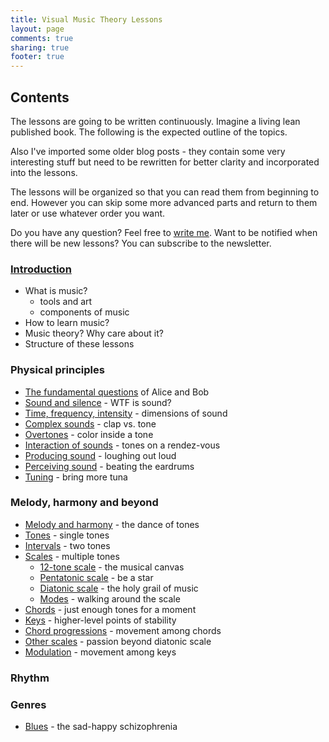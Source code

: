 ```yaml
---
title: Visual Music Theory Lessons
layout: page
comments: true
sharing: true
footer: true
---
```


## Contents

The lessons are going to be written continuously. Imagine a living lean published book. The following is the expected outline of the topics.

Also I've imported some older blog posts - they contain some very interesting stuff but need to be rewritten for better clarity and incorporated into the lessons.

The lessons will be organized so that you can read them from beginning to end. However you can skip some more advanced parts and return to them later or use whatever order you want.

Do you have any question? Feel free to [write me](/contact/). Want to be notified when there will be new lessons? You can subscribe to the newsletter.

### [Introduction](introduction.html)
- What is music?
	- tools and art
	- components of music
- How to learn music?
- Music theory? Why care about it?
- Structure of these lessons

### Physical principles
- [The fundamental questions](physics/) of Alice and Bob
- [Sound and silence](physics/sound-and-silence.html) - WTF is sound?
- [Time, frequency, intensity](physics/time-frequency-intensity.html) - dimensions of sound
- [Complex sounds](physics/complex-sounds.html) - clap vs. tone
- [Overtones](physics/overtones.html) - color inside a tone
- [Interaction of sounds](physics/interaction-of-sounds.html) - tones on a rendez-vous
- [Producing sound](physics/producing-sound.html) - loughing out loud
- [Perceiving sound](physics/perceiving-sound.html) - beating the eardrums
- [Tuning](physics/tuning/) - bring more tuna

### Melody, harmony and beyond

- [Melody and harmony](melody-and-harmony.html) - the dance of tones
- [Tones](tones/) - single tones
- [Intervals](intervals/) - two tones
- [Scales](scales/) - multiple tones
	- [12-tone scale](scales/12-tone/) - the musical canvas
	- [Pentatonic scale](scales/pentatonic/) - be a star
	- [Diatonic scale](scales/diatonic/) - the holy grail of music
	- [Modes](scales/modes/) - walking around the scale
- [Chords](chords/) - just enough tones for a moment
- [Keys](keys/) - higher-level points of stability
- [Chord progressions](chords/progressions/) - movement among chords
- [Other scales](scales/beyond-diatonic.html) - passion beyond diatonic scale
- [Modulation](keys/modulation/) - movement among keys

### Rhythm

### Genres

- [Blues](genres/blues/) - the sad-happy schizophrenia
